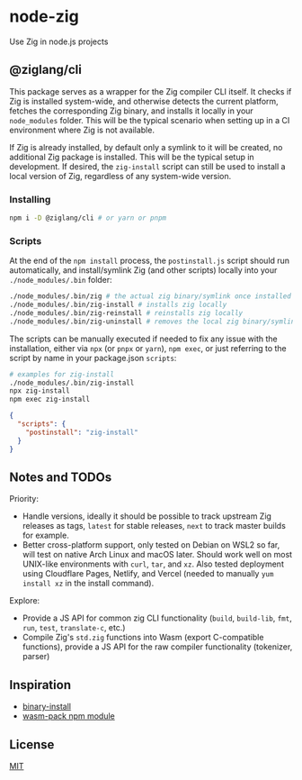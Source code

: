 # node-zig

Use Zig in node.js projects

## @ziglang/cli

This package serves as a wrapper for the Zig compiler CLI itself. It checks if Zig is installed system-wide, and otherwise detects the current platform, fetches the corresponding Zig binary, and installs it locally in your `node_modules` folder. This will be the typical scenario when setting up in a CI environment where Zig is not available.

If Zig is already installed, by default only a symlink to it will be created, no additional Zig package is installed. This will be the typical setup in development. If desired, the `zig-install` script can still be used to install a local version of Zig, regardless of any system-wide version.

### Installing

```sh
npm i -D @ziglang/cli # or yarn or pnpm
```

### Scripts

At the end of the `npm install` process, the `postinstall.js` script should run automatically, and install/symlink Zig (and other scripts) locally into your `./node_modules/.bin` folder:

```sh
./node_modules/.bin/zig # the actual zig binary/symlink once installed
./node_modules/.bin/zig-install # installs zig locally
./node_modules/.bin/zig-reinstall # reinstalls zig locally
./node_modules/.bin/zig-uninstall # removes the local zig binary/symlink
```

The scripts can be manually executed if needed to fix any issue with the installation, either via `npx` (or `pnpx` or `yarn`), `npm exec`, or just referring to the script by name in your package.json `scripts`:

```sh
# examples for zig-install
./node_modules/.bin/zig-install
npx zig-install
npm exec zig-install
```

```json
{
  "scripts": {
    "postinstall": "zig-install"
  }
}
```

## Notes and TODOs

Priority:

- Handle versions, ideally it should be possible to track upstream Zig releases as tags, `latest` for stable releases, `next` to track master builds for example.
- Better cross-platform support, only tested on Debian on WSL2 so far, will test on native Arch Linux and macOS later. Should work well on most UNIX-like environments with `curl`, `tar`, and `xz`. Also tested deployment using Cloudflare Pages, Netlify, and Vercel (needed to manually `yum install xz` in the install command).

Explore:

- Provide a JS API for common zig CLI functionality (`build`, `build-lib`, `fmt`, `run`, `test`, `translate-c`, etc.)
- Compile Zig's `std.zig` functions into Wasm (export C-compatible functions), provide a JS API for the raw compiler functionality (tokenizer, parser)

## Inspiration

- [binary-install](https://github.com/EverlastingBugstopper/binary-install)
- [wasm-pack npm module](https://github.com/rustwasm/wasm-pack/tree/master/npm)

## License

[MIT](LICENSE)
